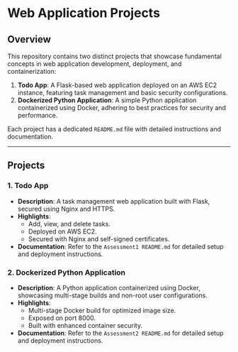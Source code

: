 # Web Application Projects

## Overview

This repository contains two distinct projects that showcase fundamental concepts in web application development, deployment, and containerization:

1.  **Todo App**: A Flask-based web application deployed on an AWS EC2 instance, featuring task management and basic security configurations.
2.  **Dockerized Python Application**: A simple Python application containerized using Docker, adhering to best practices for security and performance.

Each project has a dedicated `README.md` file with detailed instructions and documentation.

----------

## Projects

### 1. Todo App

-   **Description**: A task management web application built with Flask, secured using Nginx and HTTPS.
-   **Highlights**:
    -   Add, view, and delete tasks.
    -   Deployed on AWS EC2.
    -   Secured with Nginx and self-signed certificates.
-   **Documentation**: Refer to the `Assessment1 README.md` for detailed setup and deployment instructions.

### 2. Dockerized Python Application

-   **Description**: A Python application containerized using Docker, showcasing multi-stage builds and non-root user configurations.
-   **Highlights**:
    -   Multi-stage Docker build for optimized image size.
    -   Exposed on port 8000.
    -   Built with enhanced container security.
-   **Documentation**: Refer to the `Assessment2 README.md` for detailed setup and deployment instructions.
